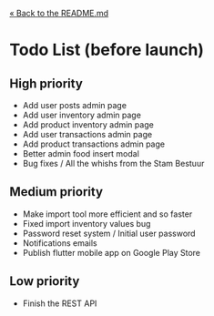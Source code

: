 [&laquo; Back to the README.md](../README.md)

# Todo List (before launch)

## High priority
- Add user posts admin page
- Add user inventory admin page
- Add product inventory admin page
- Add user transactions admin page
- Add product transactions admin page
- Better admin food insert modal
- Bug fixes / All the whishs from the Stam Bestuur

## Medium priority
- Make import tool more efficient and so faster
- Fixed import inventory values bug
- Password reset system / Initial user password
- Notifications emails
- Publish flutter mobile app on Google Play Store

## Low priority
- Finish the REST API

